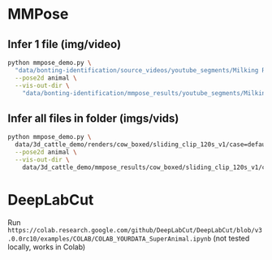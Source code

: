 # MMPose
## Infer 1 file (img/video)

```bash
python mmpose_demo.py \
  "data/bonting-identification/source_videos/youtube_segments/Milking R Dairy - Nedap CowControl with the SmartTag Ear clipped.mp4" \
  --pose2d animal \
  --vis-out-dir \
    "data/bonting-identification/mmpose_results/youtube_segments/Milking R Dairy - Nedap CowControl with the SmartTag Ear clipped.mp4"
```

## Infer all files in folder (imgs/vids)

```bash
python mmpose_demo.py \
  data/3d_cattle_demo/renders/cow_boxed/sliding_clip_120s_v1/case=default/render=image/front_upper/2025-07-26_022630/ \
  --pose2d animal \
  --vis-out-dir \
    data/3d_cattle_demo/mmpose_results/cow_boxed/sliding_clip_120s_v1/case=default/render=image/front_upper/2025-07-26_022630/
```

# DeepLabCut

Run `https://colab.research.google.com/github/DeepLabCut/DeepLabCut/blob/v3.0.0rc10/examples/COLAB/COLAB_YOURDATA_SuperAnimal.ipynb` (not tested locally, works in Colab)